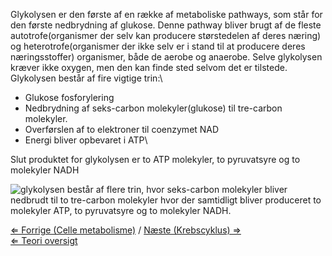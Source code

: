 Glykolysen er den første af en række af metaboliske pathways, som står
for den første nedbrydning af glukose. Denne pathway bliver brugt af de
fleste autotrofe(organismer der selv kan producere størstedelen af deres
næring) og heterotrofe(organismer der ikke selv er i stand til at
producere deres næringsstoffer) organismer, både de aerobe og anaerobe.
Selve glykolysen kræver ikke oxygen, men den kan finde sted selvom det
er tilstede. Glykolysen består af fire vigtige trin:\

-   Glukose fosforylering
-   Nedbrydning af seks-carbon molekyler(glukose) til tre-carbon
    molekyler.
-   Overførslen af to elektroner til coenzymet NAD
-   Energi bliver opbevaret i ATP\

Slut produktet for glykolysen er to ATP molekyler, to pyruvatsyre og to
molekyler NADH

![ glykolysen består af flere trin, hvor seks-carbon molekyler bliver nedbrudt til to tre-carbon molekyler hvor der samtidligt bliver produceret to molekyler ATP, to pyruvatsyre og to molekyler NADH.](https://s3-us-west-2.amazonaws.com/labster/wiki/media/glycolysis.jpg " glykolysen består af flere trin, hvor seks-carbon molekyler bliver nedbrudt til to tre-carbon molekyler hvor der samtidligt bliver produceret to molekyler ATP, to pyruvatsyre og to molekyler NADH.")

[⇐ Forrige (Celle metabolisme)](/wiki/Celle_metabolisme "wikilink") / [Næste
(Krebscyklus) ⇒](/wiki/Krebscyklus "wikilink")\
[⇐ Teori oversigt ](/wiki/Fermenteringscase "wikilink")


